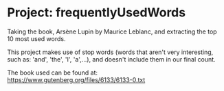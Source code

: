 # Project: frequentlyUsedWords

Taking the book, Arsène Lupin by Maurice Leblanc, and extracting the top 10 most used words. 

This project makes use of stop words (words that aren't very interesting, such as: 'and', 'the', 'I', 'a',...), and doesn't include them in our final count.

The book used can be found at: https://www.gutenberg.org/files/6133/6133-0.txt
